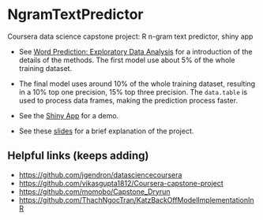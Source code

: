 # NgramTextPredictor
Coursera data science capstone project: R n-gram text predictor, shiny app

- See [Word Prediction: Exploratory Data Analysis](http://rpubs.com/bolaik/252703) for a introduction of the details of the methods. The first model use about 5% of the whole training dataset.

- The final model uses around 10% of the whole training dataset, resulting in a 10% top one precision, 15% top three precision. The `data.table` is used to process data frames, making the prediction process faster.

- See the [Shiny App](https://bolaik.shinyapps.io/n-gram_text_predictor/) for a demo.

- See these [slides](http://rpubs.com/bolaik/264417) for a brief explanation of the project.

## Helpful links (keeps adding)

- <https://github.com/jgendron/datasciencecoursera>
- <https://github.com/vikasgupta1812/Coursera-capstone-project>
- <https://github.com/momobo/Capstone_Dryrun>
- <https://github.com/ThachNgocTran/KatzBackOffModelImplementationInR>


